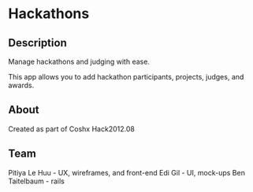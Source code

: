 Hackathons
==========

Description
-----------
Manage hackathons and judging with ease.

This app allows you to add hackathon participants, projects, judges, and awards.

About
-----
Created as part of Coshx Hack2012.08

Team
----
Pitiya Le Huu - UX, wireframes, and front-end
Edi Gil - UI, mock-ups
Ben Taitelbaum - rails
